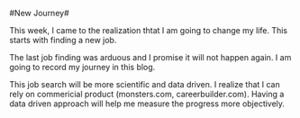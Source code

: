 #New Journey#

This week, I came to the realization thtat I am going to change my life. This starts with finding a new job.

The last job finding was arduous and I promise it will not happen again. I am going to record my journey in this blog.

This job search will be more scientific and data driven. I realize that I can rely on commericial product (monsters.com, careerbuilder.com). Having a data driven approach will help me measure the progress more objectively.
